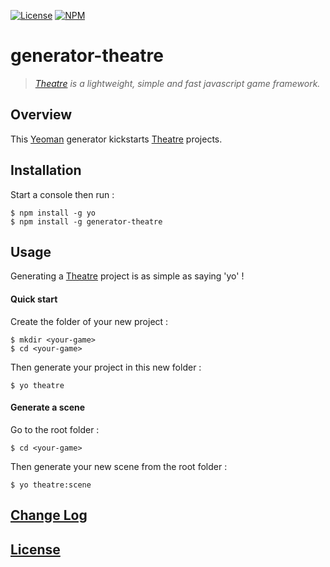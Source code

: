 [![License](https://img.shields.io/badge/license-MIT-blue.svg)](./LICENSE)
[![NPM](https://img.shields.io/npm/v/generator-theatre.svg)](https://www.npmjs.com/package/generator-theatre)

# generator-theatre

> *[Theatre](https://github.com/theatrejs) is a lightweight, simple and fast javascript game framework.*

## Overview

This [Yeoman](http://yeoman.io/) generator kickstarts [Theatre](https://github.com/theatrejs) projects.

## Installation

Start a console then run :

```
$ npm install -g yo
$ npm install -g generator-theatre
```

## Usage

Generating a [Theatre](https://github.com/theatrejs) project is as simple as saying 'yo' !

#### Quick start

Create the folder of your new project :

```
$ mkdir <your-game>
$ cd <your-game>
```

Then generate your project in this new folder :

```
$ yo theatre
```

#### Generate a scene

Go to the root folder :

```
$ cd <your-game>
```

Then generate your new scene from the root folder :

```
$ yo theatre:scene
```

## [Change Log](./CHANGELOG.md)

## [License](./LICENSE)
